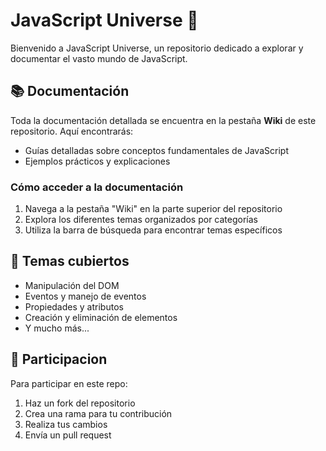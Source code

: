 # JavaScript Universe 🌌

Bienvenido a JavaScript Universe, un repositorio dedicado a explorar y documentar el vasto mundo de JavaScript.

## 📚 Documentación

Toda la documentación detallada se encuentra en la pestaña **Wiki** de este repositorio. Aquí encontrarás:

- Guías detalladas sobre conceptos fundamentales de JavaScript
- Ejemplos prácticos y explicaciones

### Cómo acceder a la documentación

1. Navega a la pestaña "Wiki" en la parte superior del repositorio
2. Explora los diferentes temas organizados por categorías
3. Utiliza la barra de búsqueda para encontrar temas específicos

## 🚀 Temas cubiertos

- Manipulación del DOM
- Eventos y manejo de eventos
- Propiedades y atributos
- Creación y eliminación de elementos
- Y mucho más...

## 🤝 Participacion

Para participar en este repo:

1. Haz un fork del repositorio
2. Crea una rama para tu contribución
3. Realiza tus cambios
4. Envía un pull request

